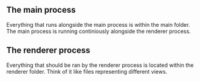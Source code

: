 ## The main process
Everything that runs alongside the main process is within the main folder. The main process is running continiously alongside the renderer process.

## The renderer process
Everything that should be ran by the renderer process is located within the renderer folder. Think of it like files representing different views.